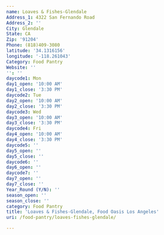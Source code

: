 ```yaml
---
name: Loaves & Fishes-Glendale
Address_1: 4322 San Fernando Road
Address_2: ''
City: Glendale
State: CA
Zip: '91204'
Phone: (818)409-3080
latitude: '34.1316156'
longitude: '-118.261043'
Category: Food Pantry
Website: ''
'': ''
daycode1: Mon
day1_open: '10:00 AM'
day1_close: '3:30 PM'
daycode2: Tue
day2_open: '10:00 AM'
day2_close: '3:30 PM'
daycode3: Wed
day3_open: '10:00 AM'
day3_close: '3:30 PM'
daycode4: Fri
day4_open: '10:00 AM'
day4_close: '3:30 PM'
daycode5: ''
day5_open: ''
day5_close: ''
daycode6: ''
day6_open: ''
daycode7: ''
day7_open: ''
day7_close: ''
Year_Round (Y/N): ''
season_open: ''
season_close: ''
category: Food Pantry
title: 'Loaves & Fishes-Glendale, Food Oasis Los Angeles'
uri: /food-pantry/loaves-fishes-glendale/

---
```

